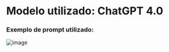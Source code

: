# Modelo utilizado: ChatGPT 4.0


### Exemplo de prompt utilizado:

![image](https://github.com/user-attachments/assets/f281dbe0-5b1a-4d97-b482-50dfb1c12080)
